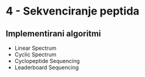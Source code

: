 # 4 - Sekvenciranje peptida

## Implementirani algoritmi

* Linear Spectrum
* Cyclic Spectrum
* Cyclopeptide Sequencing
* Leaderboard Sequencing
